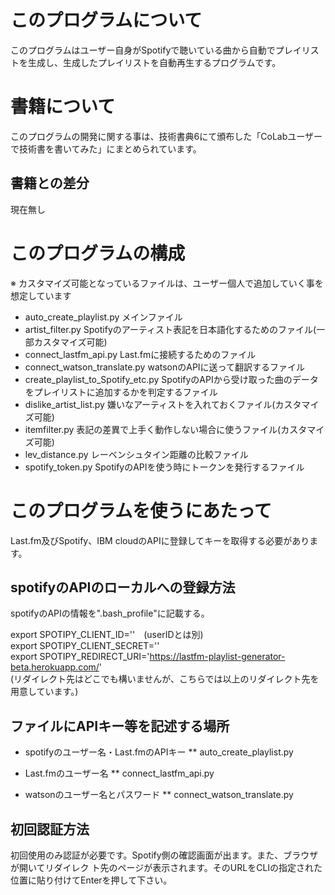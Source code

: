 # このプログラムについて

このプログラムはユーザー自身がSpotifyで聴いている曲から自動でプレイリストを生成し、生成したプレイリストを自動再生するプログラムです。

# 書籍について

このプログラムの開発に関する事は、技術書典6にて頒布した「CoLabユーザーで技術書を書いてみた」にまとめられています。

## 書籍との差分

現在無し

# このプログラムの構成

※ カスタマイズ可能となっているファイルは、ユーザー個人で追加していく事を想定しています

* auto_create_playlist.py メインファイル
* artist_filter.py Spotifyのアーティスト表記を日本語化するためのファイル(一部カスタマイズ可能)
* connect_lastfm_api.py Last.fmに接続するためのファイル
* connect_watson_translate.py watsonのAPIに送って翻訳するファイル
* create_playlist_to_Spotify_etc.py SpotifyのAPIから受け取った曲のデータをプレイリストに追加するかを判定するファイル
* dislike_artist_list.py 嫌いなアーティストを入れておくファイル(カスタマイズ可能)
* itemfilter.py 表記の差異で上手く動作しない場合に使うファイル(カスタマイズ可能)
* lev_distance.py レーベンシュタイン距離の比較ファイル
* spotify_token.py SpotifyのAPIを使う時にトークンを発行するファイル

# このプログラムを使うにあたって

Last.fm及びSpotify、IBM cloudのAPIに登録してキーを取得する必要があります。

## spotifyのAPIのローカルへの登録方法

spotifyのAPIの情報を".bash_profile"に記載する。

export SPOTIPY_CLIENT_ID=''　(userIDとは別)  
export SPOTIPY_CLIENT_SECRET=''  
export SPOTIPY_REDIRECT_URI='https://lastfm-playlist-generator-beta.herokuapp.com/'  
(リダイレクト先はどこでも構いませんが、こちらでは以上のリダイレクト先を用意しています。)

## ファイルにAPIキー等を記述する場所

* spotifyのユーザー名・Last.fmのAPIキー
** auto_create_playlist.py

* Last.fmのユーザー名
** connect_lastfm_api.py

* watsonのユーザー名とパスワード
** connect_watson_translate.py

## 初回認証方法

初回使用のみ認証が必要です。Spotify側の確認画面が出ます。また、ブラウザが開いてリダイレク
ト先のページが表示されます。そのURLをCLIの指定された位置に貼り付けてEnterを押して下さい。
